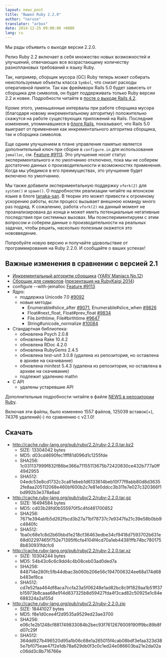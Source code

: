 ```yaml
---
layout: news_post
title: "Вышел Ruby 2.2.0"
author: "naruse"
translator: "arbox"
date: 2014-12-25 09:00:00 +0000
lang: ru
---
```


Мы рады объявить о выходе версии 2.2.0.

Релиз Ruby 2.2 включает в себя множество новых возможностей и улучшений,
отвечающих все возрастающему количеству разноплановых требований к языку Ruby.

Так, например, сборщик мусора (GC) Ruby теперь может собирать неиспользуемые
объекты класса `Symbol`, что снизит расходы оперативной памяти. Так как
фреймворк Rails 5.0 будет зависеть от сборщика для символов, он будет
поддерживать только Ruby версии 2.2 и новее. Подробности читайте в
[посте о выходе Rails 4.2](http://weblog.rubyonrails.org/2014/12/19/Rails-4-2-final/).

Кроме этого, уменьшенные интервалы при работе сборщика мусора (благодаря новому
инкрементальному алгоритму) положительно скажутся на работе существующих
приложений на Rails. Последние изменения, упоминавшиеся в
[блоге Rails](http://weblog.rubyonrails.org/2014/12/19/Rails-4-2-final/),
показывают, что Rails 5.0 выиграет от применения как инкрементального
алгоритма сборщика, так и сборщика символов.

Еще одним улучшением в плане управления памятью является дополнительный ключ
при сборке в `configure.in` для использования `jemalloc`, см.
[Feature #9113](https://bugs.ruby-lang.org/issues/9113).
Это улучшение носит статус экспериментального и по умолчанию отключено, пока мы
не соберем достаточно данных о производительности и возможностях применения.
Когда мы убедимся в его преимуществах, это улучшение будет включено по умолчанию.

Мы также добавили экспериментальную поддержку `vfork(2)` для `system()` и `spawn()`.
О подробностях реализации читайте на японском языке в блоге
[tanaka-san](http://www.a-k-r.org/d/2014-09.html#a2014_09_06).
В теории это может привести к огромному ускорению работы, если процесс вызывает
внешнюю команду много раз подряд. К сожалению, работа `vfork(2)` на данный
момент не проанализирована до конца и может иметь потенциальные негативные
последствия при системных вызовах. Мы поэкспериментируем с этим вопросом и
соберем данные о производительности на реальных задачах, чтобы решить, насколько
полезным окажется это нововведение.

Попробуйте новую версию и получайте удовольствие от программирования на Ruby
2.2.0. И сообщайте о ваших успехах!

## Важные изменения в сравнении с версией 2.1

* [Инкрементальный алгоритм сборщика](https://bugs.ruby-lang.org/issues/10137)
  ([YARV Maniacs No.12](http://magazine.rubyist.net/?0048-YARVManiacs))
* [Сборщик для символов](https://bugs.ruby-lang.org/issues/9634)
  ([презентация на RubyKaigi 2014](http://www.slideshare.net/authorNari/symbol-gc))
* configure --with-jemalloc
  [Feature #9113](https://bugs.ruby-lang.org/issues/9113)
* Ядро:
  * поддержка Unicode 7.0 [#9092](https://bugs.ruby-lang.org/issues/9092)
  * новые методы:
    * Enumerable#slice_after [#9071](https://bugs.ruby-lang.org/issues/9071),
      Enumerable#slice_when [#9826](https://bugs.ruby-lang.org/issues/9826)
    * Float#next_float, Float#prev_float
      [#9834](https://bugs.ruby-lang.org/issues/9834)
    * File.birthtime, File#birthtime
      [#9647](https://bugs.ruby-lang.org/issues/9647)
    * String#unicode_normalize [#10084](https://bugs.ruby-lang.org/issues/10084)
* Стандартная библиотека:
  * обновлена Psych 2.0.8
  * обновлена Rake 10.4.2
  * обновлена RDoc 4.2.0
  * обновлена RubyGems 2.4.5
  * обновлена test-unit 3.0.8 (удалена из репозитория, но оставлена в архиве
    на скачивание)
  * обновлена minitest 5.4.3 (удалена из репозитория, но оставлена в архиве
    на скачивание)
  * подлежит удалению mathn
* C API
  * удалены устаревшие API

Дополнительные подробности читайте в файле
[NEWS в репозитории Ruby](https://github.com/ruby/ruby/blob/v2_2_0/NEWS).

Включая эти файлы, было изменено 1557 файлов, 125039 вставок(+), 74376
удалений(-) по сравнению с v2.1.0!

## Скачать

* <http://cache.ruby-lang.org/pub/ruby/2.2/ruby-2.2.0.tar.bz2>
  * SIZE:   13304042 bytes
  * MD5:    d03cd4690fec1fff81d096d1c1255fde
  * SHA256: 1c031137999f832f86be366a71155113675b72420830ce432b777a0ff4942955
  * SHA512: 04edc53e8cd1732c3ca61ebeb1d6133614beb10f77f9abb80d8d36352fe8aa205112068e460bf600b2c7e81e0ddcc3b311e7e027c320366f1bd992b3e378a6ad
* <http://cache.ruby-lang.org/pub/ruby/2.2/ruby-2.2.0.tar.gz>
  * SIZE:   16494584 bytes
  * MD5:    cd03b28fd0b555970f5c4fd481700852
  * SHA256: 7671e394abfb5d262fbcd3b27a71bf78737c7e9347fa21c39e58b0bb9c4840fc
  * SHA512: 1ba0c68e1c8d2b60bbd1e218cf36463edbe34cf9418d7593702b631e68d02297465f752e71395f6cfa4104f4cd70a1eb44381ffb74bc7801758b830931fdcfc6
* <http://cache.ruby-lang.org/pub/ruby/2.2/ruby-2.2.0.tar.xz>
  * SIZE:   10304244 bytes
  * MD5:    54b43c6c6c9dd4c4b08ceb03ad0ded7a
  * SHA256: 848714e280fc5fb44dbac3b060b206e56c1947006324ee68a174d68b483ef8ca
  * SHA512: cd7e52faa464df8aca7ccfa23a5f06248e1ad82bc8c9f1829aa1b51ff37b15973b8caaa68e914d837325b8d59427fda4f3cad82c50925e1c84e688324a2a155d
* <http://cache.ruby-lang.org/pub/ruby/2.2/ruby-2.2.0.zip>
  * SIZE:   18441027 bytes
  * MD5:    f8e1d0cee4f2d9535a9529ed23ae3700
  * SHA256: e06c1e2b1248cf881749833084b2bec93f7612676009190ff9bc89b8fd07c29f
  * SHA512: 364dd927b496520d95a1b06c68e1a265015f4cab08bdf3efaa323d385e7bf075eae47f2e1db78a629db0f3c0c1ed24e086603ba21e2da02ac06dd3c8b716766e
